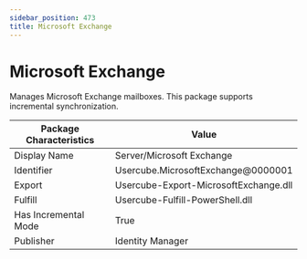 ```yaml
---
sidebar_position: 473
title: Microsoft Exchange
---
```


# Microsoft Exchange

Manages Microsoft Exchange mailboxes. This package supports incremental synchronization.

| Package Characteristics | Value |
| --- | --- |
| Display Name | Server/Microsoft Exchange |
| Identifier | Usercube.MicrosoftExchange@0000001 |
| Export | Usercube-Export-MicrosoftExchange.dll |
| Fulfill | Usercube-Fulfill-PowerShell.dll |
| Has Incremental Mode | True |
| Publisher | Identity Manager |